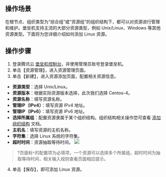 ## 操作场景
在根节点、组织类型为“综合组”或“资源组”的组织结构下，都可以对资源进行管理和维护。堡垒机支持主流的大部分资源类型，例如 Unix/Linux、Windows 等其他资源类型。下面将为您详细介绍如何添加 Linux 资源。


## 操作步骤
1. 登录腾讯云 [堡垒机控制台](https://console.cloud.tencent.com/dsgc/bh)，并使用管理员账号登录堡垒机。
2. 单击【资源管理】，进入资源管理页面。
3. 单击【新建】，进入资源添加页面，配置相关资源信息。
 - **资源类型**：选择 Unix/Linux。
 - **资源版本**：根据实际资源版本选择，此次我们选择 Centos-4。
 - **资源名称**：填写资源名称。
 - **管理IP（IPv4）**：填写资源 IPv4 地址。
 - **管理IP（IPv6）**：填写资源 IPv6 地址。
 - **选择所属组**：配置资源隶属于某个组织结构。组织结构相关操作您可查看 [添加组织结构](https://cloud.tencent.com/document/product/1025/32049) 文档。
 - **主机名**：填写资源的主机名称。
 - **字符集**：选择 Linux 系统的字符集。
 - **超时时间**：资源抽取等待时间。
![](https://main.qcloudimg.com/raw/881bc795c35803fce6fea559fcd0d86d.png)
>?页面标`*`的配置项为必填项，一个资源可以选择多个所属组，超时时间为抽取等待时间，相关输入规则查看页面相应提示。
4. 单击【保存】，即可添加 Linux 资源。

